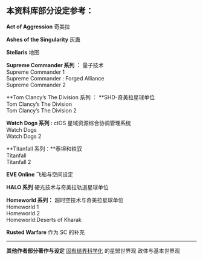## 本资料库部分设定参考：

**Act of Aggression** 奇美拉

**Ashes of the Singularity** 灰蛊

**Stellaris** 地图

**Supreme Commander 系列 ：** 量子技术  
 Supreme Commander 1  
 Supreme Commander : Forged Alliance  
 Supreme Commander 2

**Tom Clancy’s The Division 系列 ： **SHD-奇美拉星球单位  
 Tom Clancy’s The Division  
 Tom Clancy’s The Division 2

**Watch Dogs 系列 :** ctOS 星域资源综合协调管理系统  
 Watch Dogs  
 Watch Dogs 2

**Titanfall 系列：**泰坦和铁驭  
 Titanfall  
 Titanfall 2

**EVE Online** 飞船与空间设定

**HALO 系列** 硬光技术与奇美拉轨道星球单位

**Homeworld 系列：** 超时空技术与奇美拉星球单位  
 Homeworld 1  
 Homeworld 2  
 Homeworld:Deserts of Kharak

**Rusted Warfare** 作为 SC 的补充

---

**其他作者部分著作与设定**
[固有结界科学化](https://www.ciweimao.com/reader/300121 "作者的书栏") 的星盟世界观 政体与基本世界观
